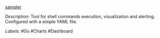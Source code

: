 [sampler](https://github.com/sqshq/sampler)

*Description*: Tool for shell commands execution, visualization and alerting. Configured with a simple YAML file.

*Labels*: #Go #Charts #Dashboard
